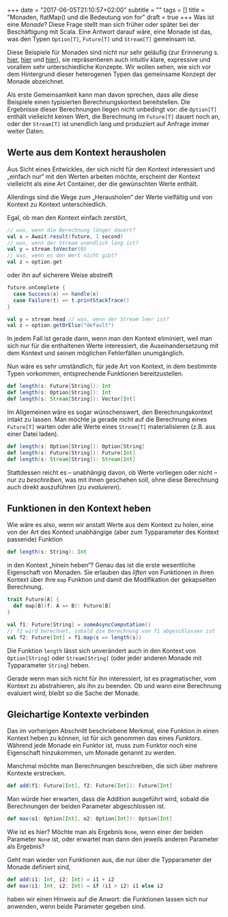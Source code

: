 +++
date = "2017-06-05T21:10:57+02:00"
subtitle = ""
tags = []
title = "Monaden, flatMap() und die Bedeutung von for"
draft = true
+++
Was ist eine *Monade*? Diese Frage stellt man sich früher oder später bei der Beschäftigung mit Scala. Eine Antwort darauf wäre, eine Monade ist das, was den Typen `Option[T]`, `Future[T]` und `Stream[T]` gemeinsam ist.

Diese Beispiele für Monaden sind nicht nur sehr geläufig (zur Erinnerung s. [hier](https://www.tutorialspoint.com/scala/scala_options.htm), [hier](http://docs.scala-lang.org/overviews/core/futures.html#futures) und [hier](http://www.mrico.eu/entry/scala_streams)), sie repräsentieren auch intuitiv klare, expressive und vorallem sehr unterschiedliche Konzepte. Wir wollen sehen, wie sich vor dem Hintergrund dieser heterogenen Typen das gemeinsame Konzept der Monade abzeichnet. 

Als erste Gemeinsamkeit kann man davon sprechen, dass alle diese Beispiele einen typisierten Berechnungskontext bereitstellen. Die Ergebnisse dieser Berechnungen liegen nicht unbedingt vor: die `Option[T]` enthält vielleicht keinen Wert, die Berechnung im `Future[T]` dauert noch an, oder der `Stream[T]` ist unendlich lang und produziert auf Anfrage immer weiter Daten.

## Werte aus dem Kontext herausholen

Aus Sicht eines Entwickles, der sich nicht für den Kontext interessiert und &bdquo;einfach nur&ldquo; mit den Werten arbeiten möchte, erscheint der Kontext vielleicht als eine Art Container, der die gewünschten Werte enthält.

Allerdings sind die Wege zum &bdquo;Herausholen&ldquo; der Werte vielfältig und von Kontext zu Kontext unterschiedlich.

Egal, ob man den Kontext einfach zerstört,

~~~scala
// was, wenn die Berechnung länger dauert?
val x = Await.result(future, 1 second)
// was, wenn der Stream unendlich lang ist?
val y = stream.toVector(0)
// was, wenn es den Wert nicht gibt?
val z = option.get
~~~

oder ihn auf sicherere Weise abstreift

~~~scala
future.onComplete {
  case Success(x) => handle(x)
  case Failure(t) => t.printStackTrace()
}

val y = stream.head // was, wenn der Stream leer ist?
val z = option.getOrElse("default")
~~~

In jedem Fall ist gerade dann, wenn man den Kontext eliminiert, weil man sich nur für die enthaltenen Werte interessiert, die Auseinandersetzung mit dem Kontext und seinen möglichen Fehlerfällen unumgänglich.

Nun wäre es sehr umständlich, für jede Art von Kontext, in dem bestimmte Typen vorkommen, entsprechende Funktionen bereitzustellen.

~~~scala
def length(s: Future[String]): Int
def length(s: Option[String]): Int
def length(s: Stream[String]): Vector[Int]
~~~

Im Allgemeinen wäre es sogar wünschenswert, den Berechnungskontext intakt zu lassen. Man möchte ja gerade nicht auf die Berechnung eines `Future[T]` warten oder alle Werte eines `Stream[T]` materialisieren (z.B. aus einer Datei laden).

~~~scala
def length(s: Option[String]): Option[String]
def length(s: Future[String]): Future[Int]
def length(s: Stream[String]): Stream[Int]
~~~

Stattdessen reicht es &ndash; unabhängig davon, ob Werte vorliegen oder nicht &ndash; nur zu *beschreiben*, was mit ihnen geschehen soll, ohne diese Berechnung auch direkt auszuführen (zu *evaluieren*).     

## Funktionen in den Kontext heben

Wie wäre es also, wenn wir anstatt Werte aus dem Kontext zu holen, eine von der Art des Kontext unabhängige (aber zum Typparameter des Kontext passende) Funktion 

~~~scala
def length(s: String): Int
~~~

in den Kontext &bdquo;hinein heben&ldquo;? Genau das ist die erste wesentliche Eigenschaft von Monaden. Sie erlauben das *liften* von Funktionen in ihren Kontext über ihre `map` Funktion und damit die Modifikation der gekapselten Berechnung.

~~~scala
trait Future[A] {
  def map[B](f: A => B): Future[B]
}

val f1: Future[String] = someAsyncComputation()
// f2 wird berechnet, sobald die Berechnung von f1 abgeschlossen ist
val f2: Future[Int] = f1.map(s => length(s))
~~~

Die Funktion `length` lässt sich unverändert auch in den Kontext von `Option[String]` oder `Stream[String]` (oder jeder anderen Monade mit Typparameter `String`) heben. 

Gerade wenn man sich nicht für ihn interessiert, ist es pragmatischer, vom Kontext zu abstrahieren, als ihn zu beenden. Ob und wann eine Berechnung evaluiert wird, bleibt so die Sache der Monade. 

## Gleichartige Kontexte verbinden

Das im vorherigen Abschnitt beschriebene Merkmal, eine Funktion in einen Kontext heben zu können, ist für sich genommen das eines *Funktors*. Während jede Monade ein Funktor ist, muss zum Funktor noch eine Eigenschaft hinzukommen, um Monade genannt zu werden.

Manchmal möchte man Berechnungen beschreiben, die sich über mehrere Kontexte erstrecken. 

~~~scala
def add(f1: Future[Int], f2: Future[Int]): Future[Int]
~~~

Man würde hier erwarten, dass die Addition ausgeführt wird, sobald die Berechnungen der beiden Parameter abgeschlossen ist.

~~~scala
def max(o1: Option[Int], o2: Option[Int]): Option[Int]
~~~

Wie ist es hier? Möchte man als Ergebnis `None`, wenn einer der beiden Parameter `None` ist, oder erwartet man dann den jeweils anderen Parameter als Ergebnis?

Geht man wieder von Funktionen aus, die nur über die Typparameter der Monade definiert sind,

~~~scala
def add(i1: Int, i2: Int) = i1 + i2
def max(i1: Int, i2: Int) = if (i1 > i2) i1 else i2
~~~

haben wir einen Hinweis auf die Anwort: die Funktionen lassen sich nur anwenden, wenn beide Parameter gegeben sind.



